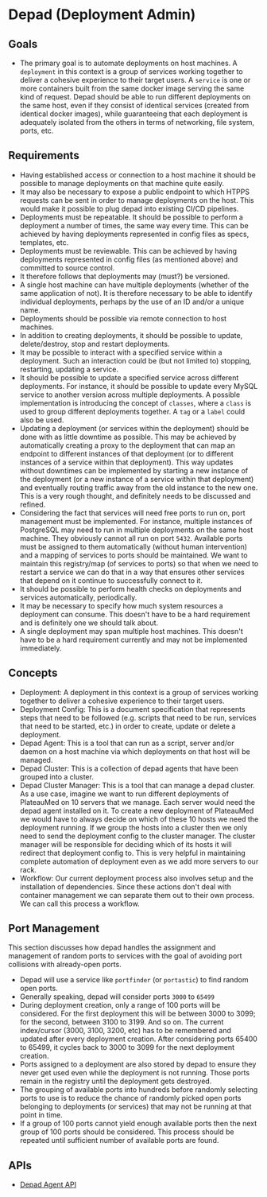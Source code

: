 # Depad (Deployment Admin)

## Goals

- The primary goal is to automate deployments on host machines. A `deployment` in this context is a group of services working together to deliver a cohesive experience to their target users. A `service` is one or more containers built from the same docker image serving the same kind of request. Depad should be able to run different deployments on the same host, even if they consist of identical services (created from identical docker images), while guaranteeing that each deployment is adequately isolated from the others in terms of networking, file system, ports, etc.

## Requirements

- Having established access or connection to a host machine it should be possible to manage deployments on that machine quite easily.
- It may also be necessary to expose a public endpoint to which HTPPS requests can be sent in order to manage deployments on the host. This would make it possible to plug depad into existing CI/CD pipelines.
- Deployments must be repeatable. It should be possible to perform a deployment a number of times, the same way every time. This can be achieved by having deployments represented in config files as specs, templates, etc.
- Deployments must be reviewable. This can be achieved by having deployments represented in config files (as mentioned above) and committed to source control.
- It therefore follows that deployments may (must?) be versioned.
- A single host machine can have multiple deployments (whether of the same application of not). It is therefore necessary to be able to identify individual deployments, perhaps by the use of an ID and/or a unique name.
- Deployments should be possible via remote connection to host machines.
- In addition to creating deployments, it should be possible to update, delete/destroy, stop and restart deployments.
- It may be possible to interact with a specified service within a deployment. Such an interaction could be (but not limited to) stopping, restarting, updating a service.
- It should be possible to update a specified service across different deployments. For instance, it should be possible to update every MySQL service to another version across multiple deployments. A possible implementation is introducing the concept of `classes`, where a `class` is used to group different deployments together. A `tag` or a `label` could also be used.
- Updating a deployment (or services within the deployment) should be done with as little downtime as possible. This may be achieved by automatically creating a proxy to the deployment that can map an endpoint to different instances of that deployment (or to different instances of a service within that deployment). This way updates without downtimes can be implemented by starting a new instance of the deployment (or a new instance of a service within that deployment) and eventually routing traffic away from the old instance to the new one. This is a very rough thought, and definitely needs to be discussed and refined.
- Considering the fact that services will need free ports to run on, port management must be implemented. For instance, multiple instances of PostgreSQL may need to run in multiple deployments on the same host machine. They obviously cannot all run on port `5432`. Available ports must be assigned to them automatically (without human intervention) and a mapping of services to ports should be maintained. We want to maintain this registry/map (of services to ports) so that when we need to restart a service we can do that in a way that ensures other services that depend on it continue to successfully connect to it.
- It should be possible to perform health checks on deployments and services automatically, periodically.
- It may be necessary to specify how much system resources a deployment can consume. This doesn't have to be a hard requirement and is definitely one we should talk about.
- A single deployment may span multiple host machines. This doesn't have to be a hard requirement currently and may not be implemented immediately.

## Concepts

- Deployment: A deployment in this context is a group of services working together to deliver a cohesive experience to their target users.
- Deployment Config: This is a document specification that represents steps that need to be followed (e.g. scripts that need to be run, services that need to be started, etc.) in order to create, update or delete a deployment.
- Depad Agent: This is a tool that can run as a script, server and/or daemon on a host machine via which deployments on that host will be managed.
- Depad Cluster: This is a collection of depad agents that have been grouped into a cluster.
- Depad Cluster Manager: This is a tool that can manage a depad cluster. As a use case, imagine we want to run different deployments of PlateauMed on 10 servers that we manage. Each server would need the depad agent installed on it. To create a new deployment of PlateauMed we would have to always decide on which of these 10 hosts we need the deployment running. If we group the hosts into a cluster then we only need to send the deployment config to the cluster manager. The cluster manager will be responsible for deciding which of its hosts it will redirect that deployment config to. This is very helpful in maintaining complete automation of deployment even as we add more servers to our rack.
- Workflow: Our current deployment process also involves setup and the installation of dependencies. Since these actions don't deal with container management we can separate them out to their own process. We can call this process a workflow.

## Port Management

This section discusses how depad handles the assignment and management of random ports to services with the goal of avoiding port collisions with already-open ports.
- Depad will use a service like `portfinder` (or `portastic`) to find random open ports.
- Generally speaking, depad will consider ports `3000` to `65499`
- During deployment creation, only a range of 100 ports will be considered. For the first deployment this will be between 3000 to 3099; for the second, between 3100 to 3199. And so on. The current index/cursor (3000, 3100, 3200, etc) has to be remembered and updated after every deployment creation. After considering ports 65400 to 65499, it cycles back to 3000 to 3099 for the next deployment creation.
- Ports assigned to a deployment are also stored by depad to ensure they never get used even while the deployment is not running. Those ports remain in the registry until the deployment gets destroyed.
- The grouping of available ports into hundreds before randomly selecting ports to use is to reduce the chance of randomly picked open ports belonging to deployments (or services) that may not be running at that point in time.
- If a group of 100 ports cannot yield enough available ports then the next group of 100 ports should be considered. This process should be repeated until sufficient number of available ports are found.

## APIs

- [Depad Agent API](api/agent/README.MD)
